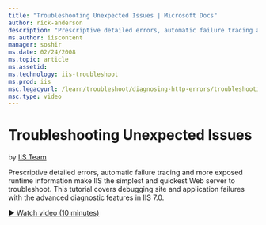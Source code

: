 ```yaml
---
title: "Troubleshooting Unexpected Issues | Microsoft Docs"
author: rick-anderson
description: "Prescriptive detailed errors, automatic failure tracing and more exposed runtime information make IIS the simplest and quickest Web server to troubleshoot. T..."
ms.author: iiscontent
manager: soshir
ms.date: 02/24/2008
ms.topic: article
ms.assetid: 
ms.technology: iis-troubleshoot
ms.prod: iis
msc.legacyurl: /learn/troubleshoot/diagnosing-http-errors/troubleshooting-unexpected-issues
msc.type: video
---
```

Troubleshooting Unexpected Issues
====================
by [IIS Team](https://twitter.com/inetsrv)

Prescriptive detailed errors, automatic failure tracing and more exposed runtime information make IIS the simplest and quickest Web server to troubleshoot. This tutorial covers debugging site and application failures with the advanced diagnostic features in IIS 7.0.

[&#9654; Watch video (10 minutes)](https://channel9.msdn.com/Blogs/IIS-NET-Site-Videos/troubleshooting-unexpected-issues)